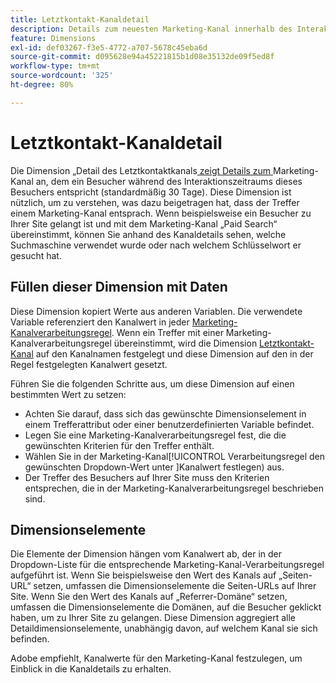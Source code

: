 ```yaml
---
title: Letztkontakt-Kanaldetail
description: Details zum neuesten Marketing-Kanal innerhalb des Interaktionsablaufs des Besuchers.
feature: Dimensions
exl-id: def03267-f3e5-4772-a707-5678c45eba6d
source-git-commit: d095628e94a45221815b1d08e35132de09f5ed8f
workflow-type: tm+mt
source-wordcount: '325'
ht-degree: 80%

---
```


# Letztkontakt-Kanaldetail

Die Dimension „Detail des Letztkontaktkanals[ zeigt Details zum ](overview.md) Marketing-Kanal an, dem ein Besucher während des Interaktionszeitraums dieses Besuchers entspricht (standardmäßig 30 Tage). Diese Dimension ist nützlich, um zu verstehen, was dazu beigetragen hat, dass der Treffer einem Marketing-Kanal entsprach. Wenn beispielsweise ein Besucher zu Ihrer Site gelangt ist und mit dem Marketing-Kanal „Paid Search“ übereinstimmt, können Sie anhand des Kanaldetails sehen, welche Suchmaschine verwendet wurde oder nach welchem Schlüsselwort er gesucht hat.

## Füllen dieser Dimension mit Daten

Diese Dimension kopiert Werte aus anderen Variablen. Die verwendete Variable referenziert den Kanalwert in jeder [Marketing-Kanalverarbeitungsregel](/help/admin/admin/c-manage-report-suites/c-edit-report-suites/marketing-channels/c-rules.md). Wenn ein Treffer mit einer Marketing-Kanalverarbeitungsregel übereinstimmt, wird die Dimension [Letztkontakt-Kanal](last-touch-channel.md) auf den Kanalnamen festgelegt und diese Dimension auf den in der Regel festgelegten Kanalwert gesetzt.

Führen Sie die folgenden Schritte aus, um diese Dimension auf einen bestimmten Wert zu setzen:

* Achten Sie darauf, dass sich das gewünschte Dimensionselement in einem Trefferattribut oder einer benutzerdefinierten Variable befindet.
* Legen Sie eine Marketing-Kanalverarbeitungsregel fest, die die gewünschten Kriterien für den Treffer enthält.
* Wählen Sie in der Marketing-Kanal[!UICONTROL Verarbeitungsregel den gewünschten Dropdown-Wert unter &#x200B;]Kanalwert festlegen) aus.
* Der Treffer des Besuchers auf Ihrer Site muss den Kriterien entsprechen, die in der Marketing-Kanalverarbeitungsregel beschrieben sind.

## Dimensionselemente

Die Elemente der Dimension hängen vom Kanalwert ab, der in der Dropdown-Liste für die entsprechende Marketing-Kanal-Verarbeitungsregel aufgeführt ist. Wenn Sie beispielsweise den Wert des Kanals auf „Seiten-URL“ setzen, umfassen die Dimensionselemente die Seiten-URLs auf Ihrer Site. Wenn Sie den Wert des Kanals auf „Referrer-Domäne“ setzen, umfassen die Dimensionselemente die Domänen, auf die Besucher geklickt haben, um zu Ihrer Site zu gelangen. Diese Dimension aggregiert alle Detaildimensionselemente, unabhängig davon, auf welchem Kanal sie sich befinden.

Adobe empfiehlt, Kanalwerte für den Marketing-Kanal festzulegen, um Einblick in die Kanaldetails zu erhalten.
